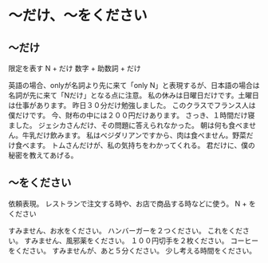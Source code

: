 # 〜だけ、〜をください
## 〜だけ
限定を表す
N + だけ 数字 + 助数詞 + だけ

英語の場合、onlyが名詞より先に来て「only N」と表現するが、日本語の場合は名詞が先に来て「Nだけ」となる点に注意。
私の休みは日曜日だけです。土曜日は仕事があります。
昨日３０分だけ勉強しました。
このクラスでフランス人は僕だけです。
今、財布の中には２００円だけあります。
さっき、１時間だけ寝ました。
ジェシカさんだけ、その問題に答えられなかった。
朝は何も食べません。牛乳だけ飲みます。
私はベジダリアンですから、肉は食べません。野菜だけ食べます。
トムさんだけが、私の気持ちをわかってくれる。
君だけに、僕の秘密を教えてあげる。
## 〜をください
依頼表現。 レストランで注文する時や、お店で商品する時などに使う。
N + をください

すみません、お水をください。
ハンバーガーを２つください。
これをください。
すみません、風邪薬をください。
１００円切手を２枚ください。
コーヒーをください。
すみませんが、あと５分ください。
少し考える時間をください。
